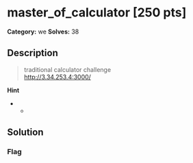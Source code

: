 # master_of_calculator [250 pts]

**Category:** we
**Solves:** 38

## Description
>traditional calculator challenge<br>http://3.34.253.4:3000/

**Hint**
* -

## Solution

### Flag

